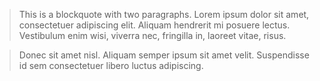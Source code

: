 > This is a blockquote with two paragraphs. Lorem ipsum dolor sit amet,
 consectetuer adipiscing elit. Aliquam hendrerit mi posuere lectus.
 Vestibulum enim wisi, viverra nec, fringilla in, laoreet vitae, risus.
 
 >Donec sit amet nisl. Aliquam semper ipsum sit amet velit. Suspendisse
 id sem consectetuer libero luctus adipiscing.
